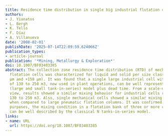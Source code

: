 ```yaml
---
title: Residence time distribution in single big industrial flotation cells
authors:
- J. Yianatos
- L. Bergh
- K. Tello
- F. Díaz
- A. Villanueva
date: '2008-02-01'
publishDate: '2025-07-14T22:09:59.624066Z'
publication_types:
- article-journal
publication: '*Mining, Metallurgy & Exploration*'
doi: 10.1007/BF03403385
abstract: The collection zone residence time distribution (RTD) of mechanical self-aerated
  flotation cells was characterized for liquid and solid per size class (−45 µm, +45–150
  µm and +150 µm). It was found that a single large industrial cell with a volume
  of 130 to 250 m3, now used in plant operations, can be well represented by an LTST
  (large and small tank-in-series) model plus dead time. From a scale-up point of
  view, results showed a similar mixing behavior for industrial cells ranging from
  130 to 250 m3. Also, single mechanical cells showed a similar mixing pattern (RTD)
  when compared to large pneumatic flotation columns. It was confirmed that for practical
  purposes, the mixing condition in a flotation bank of three or more cells in series
  can be well described by the classical N tanks-in-series model.
links:
- name: URL
  url: https://doi.org/10.1007/BF03403385
---
```

